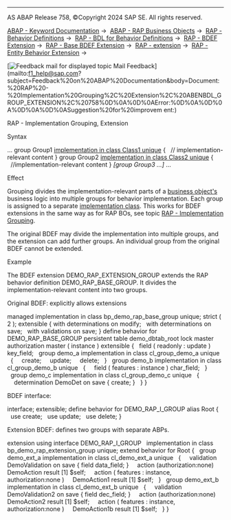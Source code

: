   

* * *

AS ABAP Release 758, ©Copyright 2024 SAP SE. All rights reserved.

[ABAP - Keyword Documentation](https://help.sap.com/doc/abapdocu_758_index_htm/7.58/en-US/abenabap.htm) →  [ABAP - RAP Business Objects](https://help.sap.com/doc/abapdocu_758_index_htm/7.58/en-US/abenabap_rap.htm) →  [RAP - Behavior Definitions](https://help.sap.com/doc/abapdocu_758_index_htm/7.58/en-US/abencds_bdef.htm) →  [RAP - BDL for Behavior Definitions](https://help.sap.com/doc/abapdocu_758_index_htm/7.58/en-US/abenbdl.htm) →  [RAP - BDEF Extension](https://help.sap.com/doc/abapdocu_758_index_htm/7.58/en-US/abenbdl_extension.htm) →  [RAP - Base BDEF Extension](https://help.sap.com/doc/abapdocu_758_index_htm/7.58/en-US/abenbdl_extensibility_managed_unm.htm) →  [RAP - extension](https://help.sap.com/doc/abapdocu_758_index_htm/7.58/en-US/abenbdl_extension_syntax.htm) →  [RAP - Entity Behavior Extension](https://help.sap.com/doc/abapdocu_758_index_htm/7.58/en-US/abenbdl_extend_beh.htm) → 

 [![](Mail.gif?object=Mail.gif "Feedback mail for displayed topic") Mail Feedback](mailto:f1_help@sap.com?subject=Feedback%20on%20ABAP%20Documentation&body=Document:%20RAP%20-%20Implementation%20Grouping%2C%20Extension%2C%20ABENBDL_GROUP_EXTENSION%2C%20758%0D%0A%0D%0AError:%0D%0A%0D%0A%0D%0A%0D%0ASuggestion%20for%20improvem
ent:)

RAP - Implementation Grouping, Extension

Syntax

...
group Group1 [implementation in class Class1 unique](https://help.sap.com/doc/abapdocu_758_index_htm/7.58/en-US/abenbdl_in_class_unique_ext.htm)
{
  // implementation-relevant content
}
group Group2 [implementation in class Class2 unique](https://help.sap.com/doc/abapdocu_758_index_htm/7.58/en-US/abenbdl_in_class_unique_ext.htm)
{
  //implementation-relevant content
}
*\[*group Group3 ...*\]*
...

Effect

Grouping divides the implementation-relevant parts of a [business object's](https://help.sap.com/doc/abapdocu_758_index_htm/7.58/en-US/abenrap_bo_glosry.htm "Glossary Entry") business logic into multiple groups for behavior implementation. Each group is assigned to a separate [implementation class](https://help.sap.com/doc/abapdocu_758_index_htm/7.58/en-US/abenbdl_in_class_unique_ext.htm). This works for BDEF extensions in the same way as for RAP BOs, see topic [RAP - Implementation Grouping](https://help.sap.com/doc/abapdocu_758_index_htm/7.58/en-US/abenbdl_grouping.htm).

The original BDEF may divide the implementation into multiple groups, and the extension can add further groups. An individual group from the original BDEF cannot be extended.

Example

The BDEF extension DEMO\_RAP\_EXTENSION\_GROUP extends the RAP behavior definition DEMO\_RAP\_BASE\_GROUP. It divides the implementation-relevant content into two groups.

Original BDEF: explicitly allows extensions

managed implementation in class bp\_demo\_rap\_base\_group unique;
strict ( 2 );
extensible
{ with determinations on modify;
  with determinations on save;
  with validations on save; }
define behavior for DEMO\_RAP\_BASE\_GROUP
persistent table demo\_dbtab\_root
lock master
authorization master ( instance )
extensible
{
  field ( readonly : update ) key\_field;
  group demo\_a implementation in class cl\_group\_demo\_a unique
  {
    create;
    update;
    delete;
  }
  group demo\_b implementation in class cl\_group\_demo\_b unique
  {
    field ( features : instance ) char\_field;
  }
  group demo\_c implementation in class cl\_group\_demo\_c unique
  {
    determination DemoDet on save { create; }
  }
}

BDEF interface:

interface;
extensible;
define behavior for DEMO\_RAP\_I\_GROUP alias Root
{
  use create;
  use update;
  use delete;
}

Extension BDEF: defines two groups with separate ABPs.

extension using interface DEMO\_RAP\_I\_GROUP
  implementation in class bp\_demo\_rap\_extension\_group unique;
extend behavior for Root
{
  group demo\_ext\_a implementation in class cl\_demo\_ext\_a unique
  {
    validation DemoValidation on save { field data\_field; }
    action (authorization:none) DemoAction result \[1\] $self;
    action ( features : instance, authorization:none )
    DemoAction1 result \[1\] $self;
  }
  group demo\_ext\_b implementation in class cl\_demo\_ext\_b unique
  {
    validation DemoValidation2 on save { field dec\_field; }
    action (authorization:none) DemoAction2 result \[1\] $self;
    action ( features : instance, authorization:none )
    DemoAction1b result \[1\] $self;
  }
}